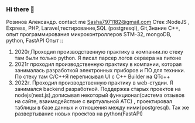 ### Hi there 👋
Розинов Александр.
contact me
Sasha7971182@gmail.com
Стек :NodeJS , Express, PHP, Laravel,тестирование,SQL (postgresql), Git,Знание C++, опыт программирования микроконтроллеров STM-32, mongoDB, python, FastAPI
Опыт ::
1) 2020г,Проходил производственную практику в компании.по стеку там были только python. Я писал парсер логов сервера на питоне
2) 2021г проходил производственную практику в компании, которая занималась разработкой электронных приборов и ПО для техники. По стеку там С/С++Я переписывал UI с С++ Builder на QTc++
3) 2022г. Проходил производственную практику в web-студии. Я занимался backend разработкой. Поддержка старых проектов на nodejs(nest.js),дописывал некоторый функционал(система отзывов на сайте, взаимодействие с виртуальной АТС)  , проектировал таблицы в базе данных и отношения между ними(postgresql). Так же развертывание новых проектов на python(FastAPI)



<!--
**444karat/444karat** is a ✨ _special_ ✨ repository because its `README.md` (this file) appears on your GitHub profile.

Here are some ideas to get you started:

- 🔭 I’m currently working on ...
- 🌱 I’m currently learning ...
- 👯 I’m looking to collaborate on ...
- 🤔 I’m looking for help with ...
- 💬 Ask me about ...
- 📫 How to reach me: ...
- 😄 Pronouns: ...
- ⚡ Fun fact: ...
-->
